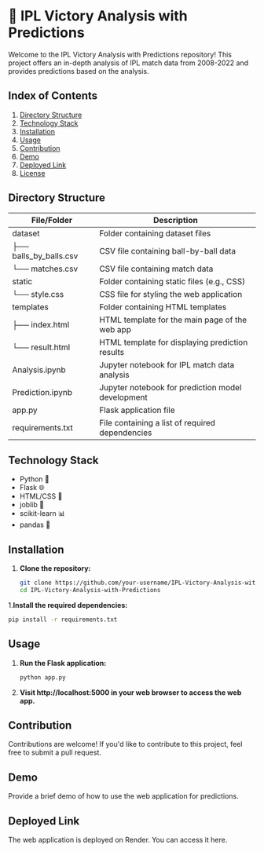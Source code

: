 # 🏏 IPL Victory Analysis with Predictions

Welcome to the IPL Victory Analysis with Predictions repository! This project offers an in-depth analysis of IPL match data from 2008-2022 and provides predictions based on the analysis.

## Index of Contents
1. [Directory Structure](#directory-structure)
2. [Technology Stack](#technology-stack)
3. [Installation](#installation)
4. [Usage](#usage)
5. [Contribution](#contribution)
6. [Demo](#demo)
7. [Deployed Link](#deployed-link)
8. [License](#license)

## Directory Structure

| File/Folder      | Description                                      |
|------------------|--------------------------------------------------|
| dataset          | Folder containing dataset files                  |
| ├── balls_by_balls.csv | CSV file containing ball-by-ball data       |
| └── matches.csv  | CSV file containing match data                  |
| static           | Folder containing static files (e.g., CSS)       |
| └── style.css    | CSS file for styling the web application        |
| templates        | Folder containing HTML templates                 |
| ├── index.html   | HTML template for the main page of the web app   |
| └── result.html  | HTML template for displaying prediction results |
| Analysis.ipynb   | Jupyter notebook for IPL match data analysis     |
| Prediction.ipynb | Jupyter notebook for prediction model development|
| app.py           | Flask application file                           |
| requirements.txt | File containing a list of required dependencies  |

## Technology Stack
- Python 🐍
- Flask 🌐
- HTML/CSS 🎨
- joblib 🧠
- scikit-learn 📊
- pandas 🐼

## Installation
1. **Clone the repository:**
   ```bash
   git clone https://github.com/your-username/IPL-Victory-Analysis-with-Predictions.git
   cd IPL-Victory-Analysis-with-Predictions
   ```
 1.**Install the required dependencies:**
   ```bash
   pip install -r requirements.txt
   ```

## Usage
1. **Run the Flask application:**
   ```bash
   python app.py
   ```
2. **Visit http://localhost:5000 in your web browser to access the web app.**
   

## Contribution
Contributions are welcome! If you'd like to contribute to this project, feel free to submit a pull request.

## Demo
Provide a brief demo of how to use the web application for predictions.

## Deployed Link
The web application is deployed on Render. You can access it here.

